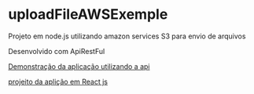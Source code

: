# uploadFileAWSExemple
Projeto em node.js utilizando amazon services S3 para envio de arquivos

Desenvolvido com ApiRestFul

[Demonstração da aplicação utilizando a api](https://uploadfile-react-component.herokuapp.com/)

[projeito da aplição em React js](https://github.com/oicramkroll/uploadFileReactComponent)
